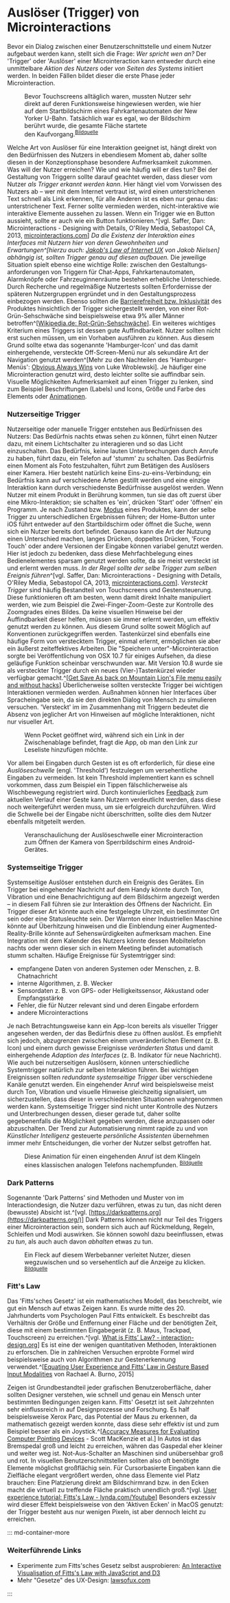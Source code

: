 # Auslöser (Trigger) von Microinteractions

Bevor ein Dialog zwischen einer Benutzerschnittstelle und einem Nutzer aufgebaut werden kann, stellt sich die Frage: _Wer spricht wen an?_ Der 'Trigger' oder 'Auslöser' einer Microinteraction kann entweder durch eine unmittelbare _Aktion des Nutzers_ oder _von Seiten des Systems_ initiiert werden. In beiden Fällen bildet dieser die erste Phase jeder Microinteraction.

<figure class="content-thin">
    <img data-src="/images/triggers/touch-start.jpg">
    <figcaption>Bevor Touchscreens alltäglich waren, mussten Nutzer sehr direkt auf deren Funktionsweise hingewiesen werden, wie hier auf dem Startbildschirm eines Fahrkartenautomaten der New Yorker U-Bahn. Tatsächlich war es egal, wo der Bildschirm berührt wurde, die gesamte Fläche startete den&nbsp;Kaufvorgang.<sup><a href="http://fyi.oreilly.com/2009/02/communicating-interactive-gest.html">Bildquelle</a></sup>
    </figcaption>
</figure>

Welche Art von Auslöser für eine Interaktion geeignet ist, hängt direkt von den Bedürfnissen des Nutzers in ebendiesem Moment ab, daher sollte diesen in der Konzeptionsphase besondere Aufmerksamkeit zukommen. Was will der Nutzer erreichen? Wie und wie häufig will er dies tun?
Bei der Gestaltung von Triggern sollte darauf geachtet werden, dass dieser vom Nutzer _als Trigger erkannt werden kann_. Hier hängt viel vom Vorwissen des Nutzers ab – wer mit dem Internet vertraut ist, wird einen unterstrichenen Text schnell als Link erkennen, für alle Anderen ist es eben nur genau das: unterstrichener Text. Ferner sollte vermieden werden, nicht-interaktive wie interaktive Elemente aussehen zu lassen. Wenn ein Trigger wie en Button aussieht, sollte er auch wie ein Button funktionieren.^[vgl. Saffer, Dan: Microinteractions - Designing with Details, O'Riley Media, Sebastopol CA, 2013, [microinteractions.com](http://microinteractions.com/)] _Da die Existenz der Interaktion eines Interfaces mit Nutzern hier von deren Gewohnheiten und Erwartungen^[hierzu auch: [Jakob's Law of Internet UX](https://www.nngroup.com/videos/jakobs-law-internet-ux/) von Jakob Nielsen] abhängig ist, sollten Trigger genau auf diesen aufbauen._
Die jeweilige Situation spielt ebenso eine wichtige Rolle: zwischen den Gestaltungs&shy;anforderungen von Triggern für Chat-Apps, Fahrkarten&shy;automaten, Alarmknöpfe oder Fahrzeug&shy;innenräume bestehen erhebliche Unterschiede. Durch Recherche und regelmäßige Nutzertests sollten Erfordernisse der späteren Nutzergruppen ergründet und in den Gestaltungsprozess einbezogen werden. Ebenso sollten die [Barrierefreiheit bzw. Inklusivität](/practical) des Produktes hinsichtlich der Trigger sichergestellt werden, von einer Rot-Grün-Sehschwäche sind beispielsweise etwa 9% aller Männer betroffen^[[Wikipedia.de: Rot-Grün-Sehschwäche](https://de.wikipedia.org/wiki/Rot-Grün-Sehschwäche)].
Ein weiteres wichtiges Kriterium eines Triggers ist dessen gute Auffindbarkeit. Nutzer sollten nicht erst suchen müssen, um ein Vorhaben ausführen zu können. Aus diesem Grund sollte etwa das sogenannte 'Hamburger-Icon' und das damit einhergehende, versteckte Off-Screen-Menü nur als sekundäre Art der Navigation genutzt werden^[Mehr zu den Nachteilen des 'Hamburger-Menüs': [Obvious Always Wins](https://www.lukew.com/ff/entry.asp?1945) von Luke Wroblewski]. Je häufiger eine Microinteraction genutzt wird, desto leichter sollte sie auffindbar sein.
Visuelle Möglichkeiten Aufmerksamkeit auf einen Trigger zu lenken, sind zum Beispiel Beschriftungen (Labels) und Icons, Größe und Farbe des Elements oder [Animationen](/animation-and-pace).

### Nutzerseitige Trigger

Nutzerseitige oder manuelle Trigger entstehen aus Bedürfnissen des Nutzers: Das Bedürfnis nachts etwas sehen zu können, führt einen Nutzer dazu, mit einem Lichtschalter zu interagieren und so das Licht einzuschalten. Das Bedürfnis, keine lauten Unterbrechungen durch Anrufe zu haben, führt dazu, ein Telefon auf 'stumm' zu schalten. Das Bedürfnis einen Moment als Foto festzuhalten, führt zum Betätigen des Auslösers einer Kamera. Hier besteht natürlich keine Eins-zu-eins-Verbindung; ein Bedürfnis kann auf verschiedene Arten gestillt werden und eine einzige Interaktion kann durch verschiedenste Bedürfnisse ausgelöst werden.
Wenn Nutzer mit einem Produkt in Berührung kommen, tun sie das oft zuerst über eine Mikro-Interaktion; sie schalten es 'ein', drücken 'Start' oder 'öffnen' ein Programm. Je nach Zustand bzw. [Modus](loops-and-modes) eines Produktes, kann der selbe Trigger zu unterschiedlichen Ergebnissen führen; der Home-Button unter iOS führt entweder auf den Startbildschirm oder öffnet die Suche, wenn sich ein Nutzer bereits dort befindet. Genauso kann die Art der Nutzung einen Unterschied machen, langes Drücken, doppeltes Drücken, 'Force Touch' oder andere Versionen der Eingabe können variabel genutzt werden. Hier ist jedoch zu bedenken, dass diese Mehrfachbelegung eines Bedienelementes sparsam genutzt werden sollte, da sie meist versteckt ist und erlernt werden muss. _In der Regel sollte der selbe Trigger zum selben Ereignis führen_^[vgl. Saffer, Dan: Microinteractions - Designing with Details, O'Riley Media, Sebastopol CA, 2013, [microinteractions.com](http://microinteractions.com/)].
_Versteckt Trigger_ sind häufig Bestandteil von Touchscreens und Gestensteuerung. Diese funktionieren oft am besten, wenn damit direkt Inhalte manipuliert werden, wie zum Beispiel die Zwei-Finger-Zoom-Geste zur Kontrolle des Zoomgrades eines Bildes. Da keine visuellen Hinweise bei der Auffindbarkeit dieser helfen, müssen sie immer erlernt werden, um effektiv genutzt werden zu können. Aus diesem Grund sollte soweit Möglich auf Konventionen zurückgegriffen werden.
Tastenkürzel sind ebenfalls eine häufige Form von verstecktem Trigger, einmal erlernt, ermöglichen sie aber ein äußerst zeiteffektives Arbeiten. Die "Speichern unter"-Microinteraction sorgte bei Veröffentlichung von OSX 10.7 für einiges Aufsehen, da diese geläufige Funktion scheinbar verschwunden war. Mit Version 10.8 wurde sie als versteckter Trigger durch ein neues (Vier-)Tastenkürzel wieder verfügbar gemacht.^[[Get Save As back on Mountain Lion's File menu easily and without hacks](https://www.engadget.com/2012/07/29/get-save-as-back-on-mountain-lions-file-menu-easily-and-without/)] 
Überlicherweise sollten versteckte Trigger bei wichtigen Interaktionen vermieden werden. Außnahmen können hier Interfaces über Spracheingabe sein, da sie den direkten Dialog von Mensch zu simulieren versuchen. 'Versteckt' im im Zusammenhang mit Triggern bedeutet die Absenz von jeglicher Art von Hinweisen auf mögliche Interaktionen, nicht nur visueller Art.

<!-- Bring the data forward -->

<figure class="content-thin">
    <img data-src="/images/triggers/pocket-copied-url.jpg">
    <figcaption>Wenn Pocket geöffnet wird, während sich ein Link in der Zwischenablage befindet, fragt die App, ob man den Link zur Leseliste hinzufügen möchte.
    </figcaption>
</figure>

Vor allem bei Eingaben durch Gesten ist es oft erforderlich, für diese eine _Auslöseschwelle_ (engl. 'Threshold') festzulegen um versehentliche Eingaben zu vermeiden. Ist kein Threshold implementiert kann es schnell vorkommen, dass zum Beispiel ein Tippen fälschlicherweise als Wischbewegung registriert wird.
Durch kontinuierliches [Feedback](/feedback) zum aktuellen Verlauf einer Geste kann Nutzern verdeutlicht werden, dass diese noch weitergeführt werden muss, um sie erfolgreich durchzuführen. Wird die Schwelle bei der Eingabe nicht überschritten, sollte dies dem Nutzer ebenfalls mitgeteilt werden.

<figure class="content-tiny">
    <img data-src="/images/triggers/threshold.gif">
    <figcaption>Veranschaulichung der Auslöseschwelle einer Microinteraction zum Öffnen der Kamera von Sperrbildschirm eines Android-Gerätes.
    </figcaption>
</figure>

### Systemseitige Trigger

Systemseitige Auslöser entstehen durch ein Ereignis des Gerätes. Ein Trigger bei eingehender Nachricht auf dem Handy könnte durch Ton, Vibration und eine Benachrichtigung auf dem Bildschirm angezeigt werden – in diesem Fall führen sie zur Interaktion des Öffnens der Nachricht.
Ein Trigger dieser Art könnte auch eine festgelegte Uhrzeit, ein bestimmter Ort sein oder eine Statusleuchte sein. Der Warnton einer Industriellen Maschine könnte auf Überhitzung hinweisen und die Einblendung einer Augmented-Reality-Brille könnte auf Sehenswürdigkeiten aufmerksam machen. Eine Integration mit dem Kalender des Nutzers könnte dessen Mobiltelefon nachts oder wenn dieser sich in einem Meeting befindet automatisch stumm schalten. Häufige Ereignisse für Systemtrigger sind:

- empfangene Daten von anderen Systemen oder Menschen, z. B. Chatnachricht
- interne Algorithmen, z. B. Wecker
- Sensordaten z. B. von GPS- oder Helligkeitssensor, Akkustand oder Empfangsstärke
- Fehler, die für Nutzer relevant sind und deren Eingabe erfordern
- andere Microinteractions

Je nach Betrachtungsweise kann ein App-Icon bereits als visueller Trigger angesehen werden, der das Bedürfnis diese zu öffnen auslöst. Es empfiehlt sich jedoch, abzugrenzen zwischen einem unveränderlichen Element (z. B. Icon) und einem durch gewisse Ereignisse _veränderten Status_ und damit einhergehende _Adaption des Interfaces_ (z. B. Indikator für neue Nachricht).
Wie auch bei nutzerseitigen Auslösern, können unterschiedliche Systemtrigger natürlich zur selben Interaktion führen. Bei wichtigen Ereignissen sollten _redundante systemseitige Trigger_ über verschiedene Kanäle genutzt werden. Ein eingehender Anruf wird beispielsweise meist durch Ton, Vibration und visuelle Hinweise gleichzeitig signalisiert, um sicherzustellen, dass dieser in verschiedensten Situationen wahrgenommen werden kann. Systemseitige Trigger sind nicht unter Kontrolle des Nutzers und Unterbrechungen dessen, dieser gerade tut, daher sollte gegebenenfalls die Möglichkeit gegeben werden, diese anzupassen oder abzuschalten.
Der Trend zur Automatisierung nimmt rapide zu und von _Künstlicher Intelligenz_ gesteuerte _persönliche Assistenten_ übernehmen immer mehr Entscheidungen, die vorher der Nutzer selbst getroffen hat.

<figure class="content-thin">
    <img data-src="/images/triggers/incoming-call.gif">
    <figcaption>Diese Animation für einen eingehenden Anruf ist dem Klingeln eines klassischen analogen Telefons nachempfunden.
    <sup><a href="https://material.io/">Bildquelle</a></sup>
    </figcaption>
</figure>

### Dark Patterns

Sogenannte 'Dark Patterns' sind Methoden und Muster von im Interactiondesign, die Nutzer dazu verführen, etwas zu tun, das nicht deren (bewusste) Absicht ist.^[vgl. [https://darkpatterns.org](https://darkpatterns.org/)] Dark Patterns können nicht nur Teil des Triggers einer Microinteraction sein, sondern sich auch auf Rückmeldung, Regeln, Schleifen und Modi auswirken. Sie können sowohl dazu beeinflussen, etwas zu _tun_, als auch auch davon _abhalten_ etwas zu tun.

<figure class="content-thin">
    <img data-src="/images/triggers/darkpattern-dirt.jpg">
    <figcaption>Ein Fleck auf diesem Werbebanner verleitet Nutzer, diesen wegzuwischen und so versehentlich auf die Anzeige zu klicken.
    <sup><a href="https://www.reddit.com/r/mildlyinfuriating/comments/7tzwz8/this_mobile_ad_designed_to_make_it_look_like_you/">Bildquelle</a></sup>
    </figcaption>
</figure>

### Fitt's Law

Das 'Fitts'sches Gesetz' ist ein mathematisches Modell, das beschreibt, wie gut ein Mensch auf etwas Zeigen kann. Es wurde mitte des 20. Jahrhunderts vom Psychologen Paul Fitts entwickelt. Es beschreibt das Verhältnis der Größe und Entfernung einer Fläche und der benötigten Zeit, diese mit einem bestimmten Eingabegerät (z. B. Maus, Trackpad, Touchscreen) zu erreichen.^[vgl. [What is Fitts’ Law? - interaction-design.org](https://www.interaction-design.org/literature/topics/fitts-law)] Es ist eine der wenigen quantitativen Methoden, Interaktionen zu erforschen. Die in zahlreichen Versuchen erprobte Formel wird beispielsweise auch von Algorithmen zur Gestenerkennung verwendet.^[[Equating User Experience and Fitts’ Law in Gesture Based Input Modalities](https://repository.asu.edu/attachments/158068/content/Burno_asu_0010N_15289.pdf) von Rachael A. Burno, 2015]

<!-- Versuche zeigen, wie die Distanz des und Größe eines Zieles die Geschwindigkeit einer Genauigkeit der Bewegung beeinflussen. Je schneller eine Bewegung, desto ungenauer wird sie in der Regel, da mehr Fehler gemacht werden.
Es zeigt sich also, dass eine höhere Geschwindigkeit gegen niedrigere Genauigkeit getauscht werden kann. Je größer das Ziel oder je geringer die Entfernung, desto geringer ist die benötigte Zeit, dieses zu erreichen.
Die Geschwindigkeit einer Bewegung ist meist niedriger, je schwieriger die gestellte Aufgabe wird, denn je höher die Geschwindigkeit einer Bewegung ist, desto mehr Variation tritt auf und desto ungenauer wird sie. Je höher die Distanz oder je kürzer die Bewegungsdauer desto niedriger ist die durchschnittlich gemessene Genauigkeit. Durch Übung kann die Genauigkeit und Geschwindigkeit aber erhöht werden. -->

Zeigen ist Grundbestandteil jeder grafischen Benutzeroberfläche, daher sollten Designer verstehen, wie schnell und genau ein Mensch unter bestimmten Bedingungen zeigen kann. Fitts' Gesetzt ist seit Jahrzehnten sehr einflussreich in auf Designprozesse und Forschung. Es half beispielsweise Xerox Parc, das Potential der Maus zu erkennen, da mathematisch gezeigt werden konnte, dass diese sehr effektiv ist und zum Beispiel besser als ein Joystick.^[[Accuracy Measures for Evaluating Computer Pointing Devices](http://www.yorku.ca/mack/CHI01.htm) - Scott MacKenzie et al.] In Autos ist das Bremspedal groß und leicht zu erreichen, währen das Gaspedal eher kleiner und weiter weg ist. Not-Aus-Schalter an Maschinen sind unübersehbar groß und rot.
In visuellen Benutzerschnittstellen sollten also oft benötigte Elemente möglichst großflächig sein. Für Cursorbasierte Eingaben kann die Zielfläche elegant vergrößert werden, ohne dass Elemente viel Platz brauchen: Eine Platzierung direkt am Bildschirmrand bzw. in den Ecken macht die virtuell zu treffende Fläche praktisch unendlich groß.^[vgl. [User experience tutorial: Fitts's Law - lynda.com/Youtube](https://youtu.be/95RoKSFyQ_k)] Besonders exzessiv wird dieser Effekt beispielsweise von den 'Aktiven Ecken' in MacOS genutzt: der Trigger besteht aus nur wenigen Pixeln, ist aber dennoch leicht zu erreichen.

<!-- ### Hick's Law
XXXX -->

::: md-container-more

### Weiterführende Links

* Experimente zum Fitts'sches Gesetz selbst ausprobieren: [An Interactive Visualisation of Fitts's Law with JavaScript and D3](http://simonwallner.at/ext/fitts/)
* Mehr "Gesetze" des UX-Design: [lawsofux.com](https://lawsofux.com/)

:::

<!-- ^[[An Error Model for Pointing Based on Fitts’ Law](https://www.microsoft.com/en-us/research/publication/an-error-model-for-pointing-based-on-fitts-law/) - Wobbrock et al., 2008] -->

<!-- <figure class="content-thin">
    <img data-src="/images/triggers/zones-of-engagement.jpg">
    <figcaption>TODO "Three Zones of Engagement"
    <sup><a href="http://fyi.oreilly.com/2009/02/communicating-interactive-gest.html">Bildquelle</a></sup>
    </figcaption>
</figure> -->
